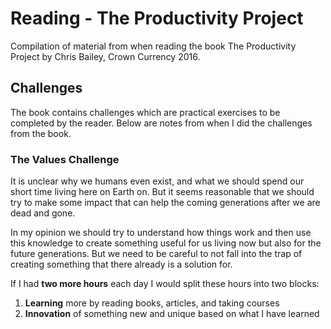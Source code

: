 # Reading - The Productivity Project

Compilation of material from when reading the book The Productivity Project by Chris Bailey, Crown Currency 2016.

## Challenges

The book contains challenges which are practical exercises to be completed by the reader. Below are notes from when I did the challenges from the book.

### The Values Challenge

It is unclear why we humans even exist, and what we should spend our short time living here on Earth on. But it seems reasonable that we should try to make some impact that can help the coming generations after we are dead and gone.

In my opinion we should try to understand how things work and then use this knowledge to create something useful for us living now but also for the future generations. But we need to be careful to not fall into the trap of creating something that there already is a solution for.

If I had **two more hours** each day I would split these hours into two blocks:

1. **Learning** more by reading books, articles, and taking courses
2. **Innovation** of something new and unique based on what I have learned
